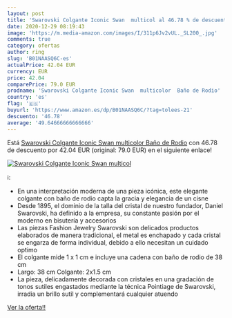 ```yaml
---
layout: post
title: 'Swarovski Colgante Iconic Swan  multicol al 46.78 % de descuento'
date: 2020-12-29 08:19:43
image: 'https://m.media-amazon.com/images/I/311p6Jv2vUL._SL200_.jpg'
comments: true
category: ofertas
author: ring
slug: 'B01NAASQ6C-es'
actualPrice: 42.04 EUR
currency: EUR
price: 42.04
comparePrice: 79.0 EUR
prodname: 'Swarovski Colgante Iconic Swan  multicolor  Baño de Rodio'
country: 'es'
flag: '🇪🇸'
buyurl: 'https://www.amazon.es/dp/B01NAASQ6C/?tag=tolees-21'
descuento: '46.78'
average: '49.64666666666666'
---
```


Está [Swarovski Colgante Iconic Swan  multicolor  Baño de Rodio](https://www.amazon.es/dp/B01NAASQ6C/?tag=tolees-21) con 46.78 de descuento por 42.04 EUR (original: 79.0 EUR) en el siguiente enlace!

[![Swarovski Colgante Iconic Swan  multicol](https://m.media-amazon.com/images/I/311p6Jv2vUL._SL200_.jpg)](https://www.amazon.es/dp/B01NAASQ6C/?tag=tolees-21)

ℹ️:

- En una interpretación moderna de una pieza icónica, este elegante colgante con baño de rodio capta la gracia y elegancia de un cisne
- Desde 1895, el dominio de la talla del cristal de nuestro fundador, Daniel Swarovski, ha definido a la empresa, su constante pasión por el moderno en bisutería y accesorios
- Las piezas Fashion Jewelry Swarovski son delicados productos elaborados de manera tradicional, el metal es enchapado y cada cristal se engarza de forma individual, debido a ello necesitan un cuidado optimo
- El colgante mide 1 x 1 cm e incluye una cadena con baño de rodio de 38 cm
- Largo: 38 cm Colgante: 2x1.5 cm
- La pieza, delicadamente decorada con cristales en una gradación de tonos sutiles engastados mediante la técnica Pointiage de Swarovski, irradia un brillo sutil y complementará cualquier atuendo

[Ver la oferta!!](https://www.amazon.es/dp/B01NAASQ6C/?tag=tolees-21)
